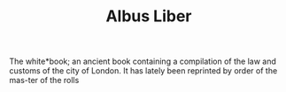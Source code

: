 ---
title: Albus Liber
letter: A
permalink: "/definitions/albus-liber.html"
body: The white*book; an ancient book containing a compilation of the law and customs
  of the city of London. It has lately been reprinted by order of the mas-ter of the
  rolls
published_at: '2018-07-07'
layout: post
---